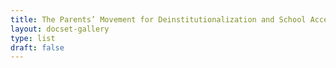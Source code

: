 ```yaml
---
title: The Parents’ Movement for Deinstitutionalization and School Access
layout: docset-gallery
type: list
draft: false
---
```


